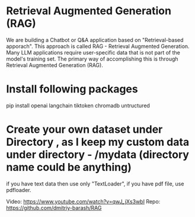 # Retrieval Augmented Generation (RAG)
We are building a Chatbot or Q&A application based on "Retrieval-based apporach". This approach is called RAG - Retrieval Augmented Generation.
Many LLM applications require user-specific data that is not part of the model's training set. The primary way of accomplishing this is through Retrieval Augmented Generation (RAG). 

# Install following packages
pip install openai langchain tiktoken chromadb untructured

# Create your own dataset under Directory , as I keep my custom data under directory - /mydata (directory name could be anything)
if you have text data then use only "TextLoader", if you have pdf file, use pdfloader.

Video: https://www.youtube.com/watch?v=qwJ_jXs3wbI
Repo: https://github.com/dmitriy-barash/RAG